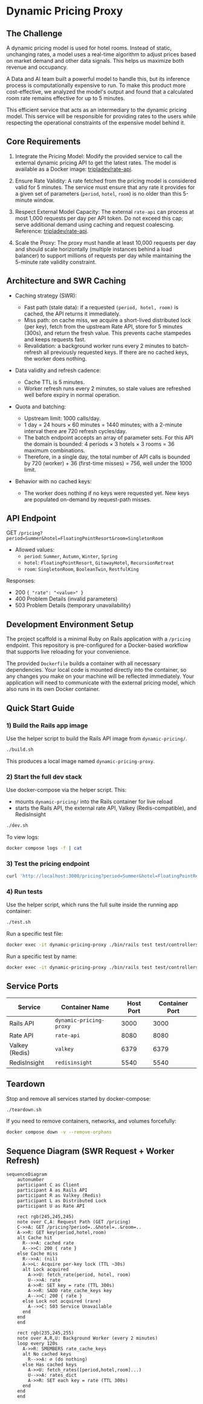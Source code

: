# Dynamic Pricing Proxy

## The Challenge

A dynamic pricing model is used for hotel rooms. Instead of static, unchanging rates, a model uses a real-time algorithm to adjust prices based on market demand and other data signals. This helps us maximize both revenue and occupancy.

A Data and AI team built a powerful model to handle this, but its inference process is computationally expensive to run. To make this product more cost-effective, we analyzed the model's output and found that a calculated room rate remains effective for up to 5 minutes.

This efficient service that acts as an intermediary to the dynamic pricing model. This service will be responsible for providing rates to the users while respecting the operational constraints of the expensive model behind it.

## Core Requirements

1.  Integrate the Pricing Model: Modify the provided service to call the external dynamic pricing API to get the latest rates. The model is available as a Docker image: [tripladev/rate-api](https://hub.docker.com/r/tripladev/rate-api).

2.  Ensure Rate Validity: A rate fetched from the pricing model is considered valid for 5 minutes. The service must ensure that any rate it provides for a given set of parameters (`period`, `hotel`, `room`) is no older than this 5-minute window.

3.  Respect External Model Capacity: The external `rate-api` can process at most 1,000 requests per day per API token. Do not exceed this cap; serve additional demand using caching and request coalescing. Reference: [tripladev/rate-api](https://hub.docker.com/r/tripladev/rate-api).

4.  Scale the Proxy: The proxy must handle at least 10,000 requests per day and should scale horizontally (multiple instances behind a load balancer) to support millions of requests per day while maintaining the 5-minute rate validity constraint.

## Architecture and SWR Caching

- Caching strategy (SWR):
  - Fast path (stale data): if a requested `(period, hotel, room)` is cached, the API returns it immediately.
  - Miss path: on cache miss, we acquire a short-lived distributed lock (per key), fetch from the upstream Rate API, store for 5 minutes (300s), and return the fresh value. This prevents cache stampedes and keeps requests fast.
  - Revalidation: a background worker runs every 2 minutes to batch-refresh all previously requested keys. If there are no cached keys, the worker does nothing.

- Data validity and refresh cadence:
  - Cache TTL is 5 minutes.
  - Worker refresh runs every 2 minutes, so stale values are refreshed well before expiry in normal operation.

- Quota and batching:
  - Upstream limit: 1000 calls/day.
  - 1 day = 24 hours × 60 minutes = 1440 minutes; with a 2-minute interval there are 720 refresh cycles/day.
  - The batch endpoint accepts an array of parameter sets. For this API the domain is bounded: 4 periods × 3 hotels × 3 rooms = 36 maximum combinations.
  - Therefore, in a single day, the total number of API calls is bounded by 720 (worker) + 36 (first-time misses) = 756, well under the 1000 limit.

- Behavior with no cached keys:
  - The worker does nothing if no keys were requested yet. New keys are populated on-demand by request-path misses.

## API Endpoint

GET `/pricing?period=Summer&hotel=FloatingPointResort&room=SingletonRoom`

- Allowed values:
  - `period`: `Summer`, `Autumn`, `Winter`, `Spring`
  - `hotel`: `FloatingPointResort`, `GitawayHotel`, `RecursionRetreat`
  - `room`: `SingletonRoom`, `BooleanTwin`, `RestfulKing`

Responses:
- 200 `{ "rate": "<value>" }`
- 400 Problem Details (invalid parameters)
- 503 Problem Details (temporary unavailability)

## Development Environment Setup

The project scaffold is a minimal Ruby on Rails application with a `/pricing` endpoint. This repository is pre-configured for a Docker-based workflow that supports live reloading for your convenience.

The provided `Dockerfile` builds a container with all necessary dependencies. Your local code is mounted directly into the container, so any changes you make on your machine will be reflected immediately. Your application will need to communicate with the external pricing model, which also runs in its own Docker container.

## Quick Start Guide

### 1) Build the Rails app image

Use the helper script to build the Rails API image from `dynamic-pricing/`.

```bash
./build.sh
```

This produces a local image named `dynamic-pricing-proxy`.

### 2) Start the full dev stack

Use docker-compose via the helper script. This:
- mounts `dynamic-pricing/` into the Rails container for live reload
- starts the Rails API, the external rate API, Valkey (Redis-compatible), and RedisInsight

```bash
./dev.sh
```

To view logs:
```bash
docker compose logs -f | cat
```

### 3) Test the pricing endpoint

```bash
curl 'http://localhost:3000/pricing?period=Summer&hotel=FloatingPointResort&room=SingletonRoom'
```

### 4) Run tests

Use the helper script, which runs the full suite inside the running app container:
```bash
./test.sh
```

Run a specific test file:
```bash
docker exec -it dynamic-pricing-proxy ./bin/rails test test/controllers/pricing_controller_test.rb
```

Run a specific test by name:
```bash
docker exec -it dynamic-pricing-proxy ./bin/rails test test/controllers/pricing_controller_test.rb -n test_should_get_pricing_with_all_parameters
```

## Service Ports

| Service         | Container Name           | Host Port | Container Port |
|-----------------|--------------------------|-----------|----------------|
| Rails API       | `dynamic-pricing-proxy`  | 3000      | 3000           |
| Rate API        | `rate-api`               | 8080      | 8080           |
| Valkey (Redis)  | `valkey`                 | 6379      | 6379           |
| RedisInsight    | `redisinsight`           | 5540      | 5540           |

## Teardown

Stop and remove all services started by docker-compose:
```bash
./teardown.sh
```

If you need to remove containers, networks, and volumes forcefully:
```bash
docker compose down -v --remove-orphans
```

## Sequence Diagram (SWR Request + Worker Refresh)

```mermaid
sequenceDiagram
    autonumber
    participant C as Client
    participant A as Rails API
    participant R as Valkey (Redis)
    participant L as Distributed Lock
    participant U as Rate API

    rect rgb(245,245,245)
    note over C,A: Request Path (GET /pricing)
    C->>A: GET /pricing?period=..&hotel=..&room=..
    A->>R: GET key(period,hotel,room)
    alt Cache hit
      R-->>A: cached rate
      A-->>C: 200 { rate }
    else Cache miss
      R-->>A: (nil)
      A->>L: Acquire per-key lock (TTL ~30s)
      alt Lock acquired
        A->>U: fetch_rate(period, hotel, room)
        U-->>A: rate
        A->>R: SET key = rate (TTL 300s)
        A->>R: SADD rate_cache_keys key
        A-->>C: 200 { rate }
      else Lock not acquired (rare)
        A-->>C: 503 Service Unavailable
      end
    end
    end

    rect rgb(235,245,255)
    note over A,R,U: Background Worker (every 2 minutes)
    loop every 120s
      A->>R: SMEMBERS rate_cache_keys
      alt No cached keys
        R-->>A: ∅ (do nothing)
      else Has cached keys
        A->>U: fetch_rates([period,hotel,room]...)
        U-->>A: rates_dict
        A->>R: SET each key = rate (TTL 300s)
      end
    end
    end
```
